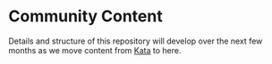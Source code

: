 # Community Content
Details and structure of this repository will develop over the next few months as we move content from [Kata](http://kata.coderdojo.com) to here.
